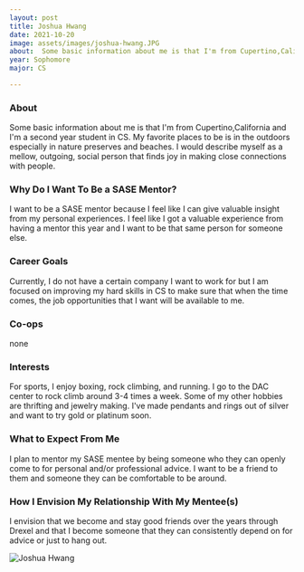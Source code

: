 ```yaml
---
layout: post
title: Joshua Hwang 
date: 2021-10-20
image: assets/images/joshua-hwang.JPG
about:  Some basic information about me is that I'm from Cupertino,California and I'm a second year student in CS. My favorite places to be is in the outdoors especially in nature preserves and beaches. I would describe myself as a mellow, outgoing, social person that finds joy in making close connections with people.
year: Sophomore
major: CS

---
```


### About

 Some basic information about me is that I'm from Cupertino,California and I'm a second year student in CS. My favorite places to be is in the outdoors especially in nature preserves and beaches. I would describe myself as a mellow, outgoing, social person that finds joy in making close connections with people.

### Why Do I Want To Be a SASE Mentor?

I want to be a SASE mentor because I feel like I can give valuable insight from my personal experiences. I feel like I got a valuable experience from having a mentor this year and I want to be that same person for someone else. 

### Career Goals

Currently, I do not have a certain company I want to work for but I am focused on improving my hard skills in CS to make sure that when the time comes, the job opportunities that I want will be available to me.

### Co-ops

none

### Interests

For sports, I enjoy boxing, rock climbing, and running. I go to the DAC center to rock climb around 3-4 times a week. Some of my other hobbies are thrifting and jewelry making. I've made pendants and rings out of silver and want to try gold or platinum soon.

### What to Expect From Me

I plan to mentor my SASE mentee by being someone who they can openly come to for personal and/or professional advice. I want to be a friend to them and someone they can be comfortable to be around. 

### How I Envision My Relationship With My Mentee(s) 

I envision that we become and stay good friends over the years through Drexel and that I become someone that they can consistently depend on for advice or just to hang out.

<div class="text-center my-5">
    <img src="{ ../joshua-hwang.JPG | absolute_url }" alt="Joshua Hwang" class="rounded post-img" />
</div>
